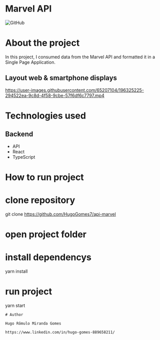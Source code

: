 # Marvel API
![GitHub](https://img.shields.io/github/license/hugogomes7/api-marvel)

# About the project

In this project, I consumed data from the Marvel API and formatted it in a Single Page Application. 

## Layout web & smartphone displays
 
https://user-images.githubusercontent.com/65207104/196325225-294522ea-9c8d-4f58-9cbe-57f6df6c7797.mp4




# Technologies used
## Backend
- API
- React
- TypeScript

# How to run project

# clone repository
git clone https://github.com/HugoGomes7/api-marvel


# open project folder

# install dependencys
yarn install

# run project
yarn start


```
# Author

Hugo Rômulo Miranda Gomes

https://www.linkedin.com/in/hugo-gomes-889658211/

